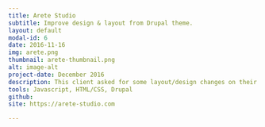 ```yaml
---
title: Arete Studio
subtitle: Improve design & layout from Drupal theme.
layout: default
modal-id: 6
date: 2016-11-16
img: arete.png
thumbnail: arete-thumbnail.png
alt: image-alt
project-date: December 2016
description: This client asked for some layout/design changes on their website galleries, which was built and managed with Drupal.
tools: Javascript, HTML/CSS, Drupal
github:
site: https://arete-studio.com

---
```

